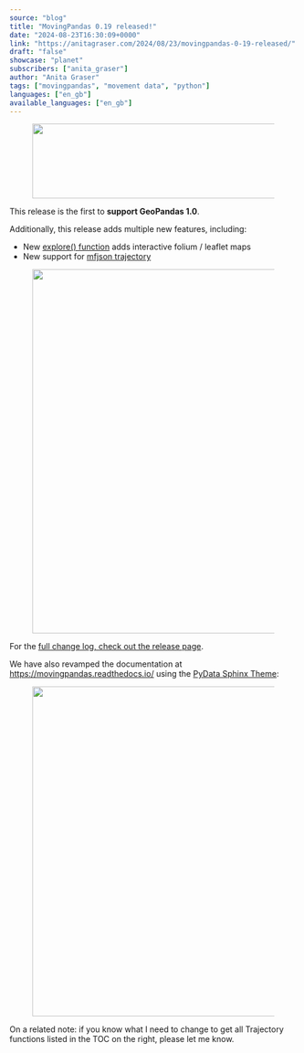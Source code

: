 ```yaml
---
source: "blog"
title: "MovingPandas 0.19 released!"
date: "2024-08-23T16:30:09+0000"
link: "https://anitagraser.com/2024/08/23/movingpandas-0-19-released/"
draft: "false"
showcase: "planet"
subscribers: ["anita_graser"]
author: "Anita Graser"
tags: ["movingpandas", "movement data", "python"]
languages: ["en_gb"]
available_languages: ["en_gb"]
---
```


<figure class="wp-block-image size-large"><img alt="" class="wp-image-9114" height="131" src="https://anitagraser.com/wp-content/uploads/2024/07/movingpandas-1.png?w=545" width="545" /></figure>



<p>This release is the first to <strong>support GeoPandas 1.0</strong>.</p>



<p>Additionally, this release adds multiple new features, including: </p>



<ul class="wp-block-list">
<li>New <a href="https://anitagraser.com/2024/06/30/new-interactive-trajectory-plots-for-movingpandas-experiments-on-their-interpretation-using-chatgpt-4o/">explore() function</a> adds interactive folium / leaflet maps</li>



<li>New support for <a href="https://anitagraser.com/2024/07/08/new-movingpandas-tutorial-taking-ogc-moving-features-full-circle-with-mf-json/">mfjson trajectory</a></li>
</ul>



<figure class="wp-block-image size-large"><a href="https://anitagraser.com/wp-content/uploads/2024/08/image.png"><img alt="" class="wp-image-9124" height="638" src="https://anitagraser.com/wp-content/uploads/2024/08/image.png?w=936" width="936" /></a></figure>



<p>For the&nbsp;<a href="https://github.com/movingpandas/movingpandas/releases/tag/v0.19">full change log, check out the release page</a>.</p>



<p>We have also revamped the documentation at <a href="https://movingpandas.readthedocs.io/">https://movingpandas.readthedocs.io/</a> using the <a href="https://pydata-sphinx-theme.readthedocs.io/en/stable/index.html">PyData Sphinx Theme</a>: </p>



<figure class="wp-block-image size-large"><a href="https://anitagraser.com/wp-content/uploads/2024/08/image-2.png"><img alt="" class="wp-image-9129" height="578" src="https://anitagraser.com/wp-content/uploads/2024/08/image-2.png?w=1024" width="1024" /></a></figure>



<p>On a related note: if you know what I need to change to get all Trajectory functions listed in the TOC on the right, please let me know. </p>
